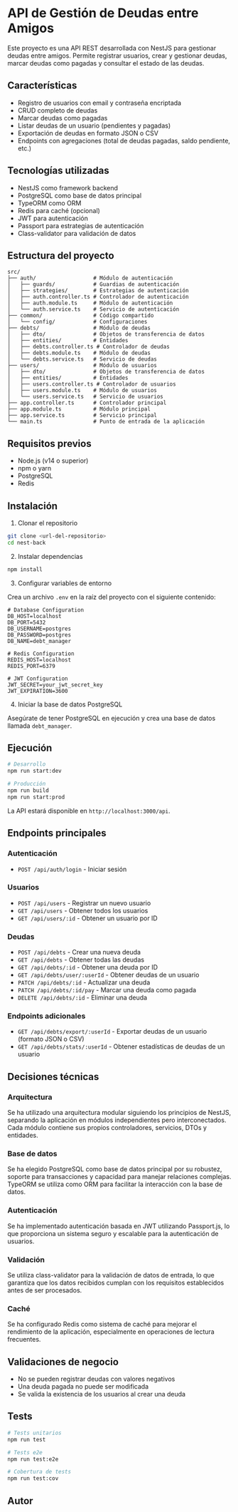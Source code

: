 # API de Gestión de Deudas entre Amigos

Este proyecto es una API REST desarrollada con NestJS para gestionar deudas entre amigos. Permite registrar usuarios, crear y gestionar deudas, marcar deudas como pagadas y consultar el estado de las deudas.

## Características

- Registro de usuarios con email y contraseña encriptada
- CRUD completo de deudas
- Marcar deudas como pagadas
- Listar deudas de un usuario (pendientes y pagadas)
- Exportación de deudas en formato JSON o CSV
- Endpoints con agregaciones (total de deudas pagadas, saldo pendiente, etc.)

## Tecnologías utilizadas

- NestJS como framework backend
- PostgreSQL como base de datos principal
- TypeORM como ORM
- Redis para caché (opcional)
- JWT para autenticación
- Passport para estrategias de autenticación
- Class-validator para validación de datos

## Estructura del proyecto

```
src/
├── auth/                  # Módulo de autenticación
│   ├── guards/            # Guardias de autenticación
│   ├── strategies/        # Estrategias de autenticación
│   ├── auth.controller.ts # Controlador de autenticación
│   ├── auth.module.ts     # Módulo de autenticación
│   └── auth.service.ts    # Servicio de autenticación
├── common/                # Código compartido
│   └── config/            # Configuraciones
├── debts/                 # Módulo de deudas
│   ├── dto/               # Objetos de transferencia de datos
│   ├── entities/          # Entidades
│   ├── debts.controller.ts # Controlador de deudas
│   ├── debts.module.ts    # Módulo de deudas
│   └── debts.service.ts   # Servicio de deudas
├── users/                 # Módulo de usuarios
│   ├── dto/               # Objetos de transferencia de datos
│   ├── entities/          # Entidades
│   ├── users.controller.ts # Controlador de usuarios
│   ├── users.module.ts    # Módulo de usuarios
│   └── users.service.ts   # Servicio de usuarios
├── app.controller.ts      # Controlador principal
├── app.module.ts          # Módulo principal
├── app.service.ts         # Servicio principal
└── main.ts                # Punto de entrada de la aplicación
```

## Requisitos previos

- Node.js (v14 o superior)
- npm o yarn
- PostgreSQL
- Redis

## Instalación

1. Clonar el repositorio

```bash
git clone <url-del-repositorio>
cd nest-back
```

2. Instalar dependencias

```bash
npm install
```

3. Configurar variables de entorno

Crea un archivo `.env` en la raíz del proyecto con el siguiente contenido:

```
# Database Configuration
DB_HOST=localhost
DB_PORT=5432
DB_USERNAME=postgres
DB_PASSWORD=postgres
DB_NAME=debt_manager

# Redis Configuration
REDIS_HOST=localhost
REDIS_PORT=6379

# JWT Configuration
JWT_SECRET=your_jwt_secret_key
JWT_EXPIRATION=3600
```

4. Iniciar la base de datos PostgreSQL

Asegúrate de tener PostgreSQL en ejecución y crea una base de datos llamada `debt_manager`.

## Ejecución

```bash
# Desarrollo
npm run start:dev

# Producción
npm run build
npm run start:prod
```

La API estará disponible en `http://localhost:3000/api`.

## Endpoints principales

### Autenticación

- `POST /api/auth/login` - Iniciar sesión

### Usuarios

- `POST /api/users` - Registrar un nuevo usuario
- `GET /api/users` - Obtener todos los usuarios
- `GET /api/users/:id` - Obtener un usuario por ID

### Deudas

- `POST /api/debts` - Crear una nueva deuda
- `GET /api/debts` - Obtener todas las deudas
- `GET /api/debts/:id` - Obtener una deuda por ID
- `GET /api/debts/user/:userId` - Obtener deudas de un usuario
- `PATCH /api/debts/:id` - Actualizar una deuda
- `PATCH /api/debts/:id/pay` - Marcar una deuda como pagada
- `DELETE /api/debts/:id` - Eliminar una deuda

### Endpoints adicionales

- `GET /api/debts/export/:userId` - Exportar deudas de un usuario (formato JSON o CSV)
- `GET /api/debts/stats/:userId` - Obtener estadísticas de deudas de un usuario

## Decisiones técnicas

### Arquitectura

Se ha utilizado una arquitectura modular siguiendo los principios de NestJS, separando la aplicación en módulos independientes pero interconectados. Cada módulo contiene sus propios controladores, servicios, DTOs y entidades.

### Base de datos

Se ha elegido PostgreSQL como base de datos principal por su robustez, soporte para transacciones y capacidad para manejar relaciones complejas. TypeORM se utiliza como ORM para facilitar la interacción con la base de datos.

### Autenticación

Se ha implementado autenticación basada en JWT utilizando Passport.js, lo que proporciona un sistema seguro y escalable para la autenticación de usuarios.

### Validación

Se utiliza class-validator para la validación de datos de entrada, lo que garantiza que los datos recibidos cumplan con los requisitos establecidos antes de ser procesados.

### Caché

Se ha configurado Redis como sistema de caché para mejorar el rendimiento de la aplicación, especialmente en operaciones de lectura frecuentes.

## Validaciones de negocio

- No se pueden registrar deudas con valores negativos
- Una deuda pagada no puede ser modificada
- Se valida la existencia de los usuarios al crear una deuda

## Tests

```bash
# Tests unitarios
npm run test

# Tests e2e
npm run test:e2e

# Cobertura de tests
npm run test:cov
```

## Autor

